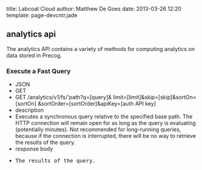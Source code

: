 title: Labcoat Cloud
author: Matthew De Goes
date: 2013-03-26 12:20
template: page-devcntr.jade

## analytics api

The analytics API contains a variety of methods for computing analytics on data stored in Precog.

### Execute a Fast Query

  * JSON
  * GET
  * GET /analytics/v1/fs/<span class="tool-tip-path">'path</span>?q=<span class="tool-tip-query">[query]</span>&amp; limit=[limit]&amp;skip=[skip]&amp;sortOn=[sortOn] &amp;sortOrder=[sortOrder]&amp;apiKey=<span class="tool-tip-apikey">[auth API key]
  * description
  * Executes a synchronous query relative to the specified base path. The HTTP connection will remain open for as long as the query is evaluating (potentially minutes). Not recommended for long-running queries, because if the connection is interrupted, there will be no way to retrieve the results of the query.
  * response body
  * <pre>The results of the query.</pre>